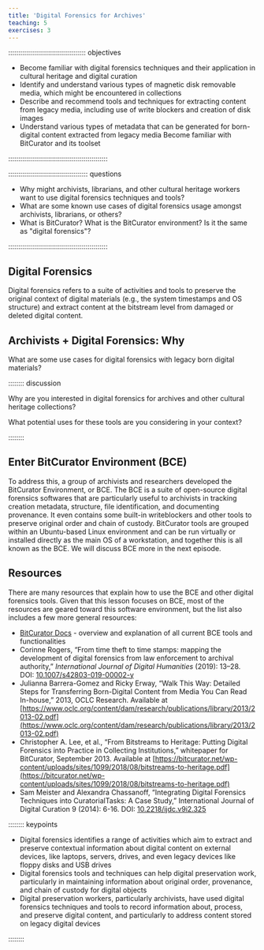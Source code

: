 ```yaml
---
title: 'Digital Forensics for Archives'
teaching: 5
exercises: 3
---
```


::::::::::::::::::::::::::::::::::::::: objectives

- Become familiar with digital forensics techniques and their application in cultural heritage and digital curation
- Identify and understand various types of magnetic disk removable media, which might be encountered in collections
- Describe and recommend tools and techniques for extracting content from legacy media, including use of write blockers and creation of disk images
- Understand various types of metadata that can be generated for born-digital content extracted from legacy media
Become familiar with BitCurator and its toolset

::::::::::::::::::::::::::::::::::::::::::::::::::

:::::::::::::::::::::::::::::::::::::::: questions

- Why might archivists, librarians, and other cultural heritage workers want to use digital forensics techniques and tools?
- What are some known use cases of digital forensics usage amongst archivists, librarians, or others?
- What is BitCurator? What is the BitCurator environment? Is it the same as "digital forensics"?

::::::::::::::::::::::::::::::::::::::::::::::::::

## Digital Forensics

Digital forensics refers to a suite of activities and tools to preserve
the original context of digital materials (e.g., the system timestamps and OS structure)
and extract content at the bitstream level from damaged or deleted digital content.

## Archivists + Digital Forensics: Why

What are some use cases for digital forensics with legacy born digital materials?

:::::::: discussion

Why are you interested in digital forensics for archives and other cultural heritage collections?

What potential uses for these tools are you considering in your context?

::::::::

## Enter BitCurator Environment (BCE)

To address this, a group of archivists and researchers developed the BitCurator Environment, or BCE.
The BCE is a suite of open-source digital forensics softwares that are particularly useful to archivists in tracking creation metadata, structure, file identification, and documenting provenance. It even contains some built-in writeblockers and other tools to preserve original order and chain of custody.
BitCurator tools are grouped within an Ubuntu-based Linux environment and can be run virtually
or installed directly as the main OS of a workstation, and together this is all known as the BCE.
We will discuss BCE more in the next episode.

## Resources

There are many resources that explain how to use
the BCE and other digital forensics tools.
Given that this lesson focuses on BCE,
most of the resources are geared toward this software
environment, but the list also includes a few more general resources:

- [BitCurator Docs](https://bitcurator.github.io/documentation/) - overview and explanation of all current BCE tools and functionalities
- Corinne Rogers, “From time theft to time stamps: mapping the development of digital forensics from law enforcement to archival authority,” _International Journal of Digital Humanities_ (2019): 13–28. DOI: [10.1007/s42803-019-00002-y](https://dx.doi.org/10.1007/s42803-019-00002-y)
- Julianna Barrera-Gomez and Ricky Erway, “Walk This Way: Detailed Steps for Transferring Born-Digital Content from Media You Can Read In-house,” 2013, OCLC Research. Available at [https://www.oclc.org/content/dam/research/publications/library/2013/2013-02.pdf](https://www.oclc.org/content/dam/research/publications/library/2013/2013-02.pdf)
- Christopher A. Lee, et al., “From Bitstreams to Heritage: Putting Digital Forensics into Practice in Collecting Institutions,” whitepaper for BitCurator, September 2013. Available at [https://bitcurator.net/wp-content/uploads/sites/1099/2018/08/bitstreams-to-heritage.pdf](https://bitcurator.net/wp-content/uploads/sites/1099/2018/08/bitstreams-to-heritage.pdf)
- Sam Meister and Alexandra Chassanoff, “Integrating Digital Forensics Techniques into CuratorialTasks: A Case Study,” International Journal of Digital Curation 9 (2014): 6-16. DOI: [10.2218/ijdc.v9i2.325](https://dx.doi.org/10.2218/ijdc.v9i2.325)

:::::::: keypoints

- Digital forensics identifies a range of activities which aim to extract and preserve contextual information about digital content on external devices, like laptops, servers, drives, and even legacy devices like floppy disks and USB drives
- Digital forensics tools and techniques can help digital preservation work, particularly in maintaining information about original order, provenance, and chain of custody for digital objects
- Digital preservation workers, particularly archivists, have used digital forensics techniques and tools to record information about, process, and preserve digital content, and particularly to address content stored on legacy digital devices

::::::::